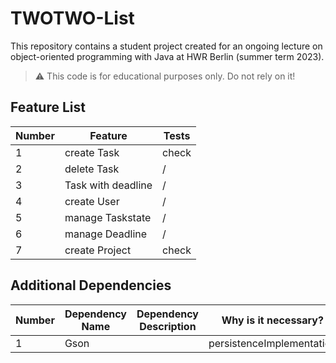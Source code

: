 # TWOTWO-List
This repository contains a student project created for an ongoing lecture on object-oriented programming with Java at HWR Berlin (summer term 2023).

> :warning: This code is for educational purposes only. Do not rely on it!

## Feature List

[TODO]: # (For each feature implemented, add a row to the table!)

| Number | Feature            | Tests |
|--------|--------------------|-------|
| 1      | create Task        | check |
| 2      | delete Task        | /     |
| 3      | Task with deadline | /     |
| 4      | create User        | /     |
| 5      | manage Taskstate   | /     |
| 6      | manage Deadline    | /     |
| 7      | create Project     | check |



## Additional Dependencies

[TODO]: # (For each additional dependency your project requires- Add an additional row to the table!)

| Number | Dependency Name | Dependency Description | Why is it necessary? |
|--------|-----------------|------------------------|----------------------|
| 1      | Gson            |                     | persistenceImplementation |
